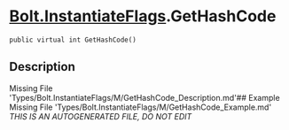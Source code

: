 # [Bolt.InstantiateFlags](Types/Bolt.InstantiateFlags.md).GetHashCode
`public virtual int GetHashCode()`
## Description
Missing File 'Types/Bolt.InstantiateFlags/M/GetHashCode_Description.md'## Example
Missing File 'Types/Bolt.InstantiateFlags/M/GetHashCode_Example.md'
*THIS IS AN AUTOGENERATED FILE, DO NOT EDIT*
